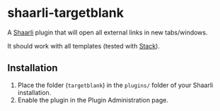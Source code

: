 # shaarli-targetblank
A [Shaarli](https://github.com/shaarli/Shaarli) plugin that will open all external links in new tabs/windows.

It should work with all templates (tested with [Stack](https://github.com/RolandTi/shaarli-stack)).

## Installation
1. Place the folder (`targetblank`) in the `plugins/` folder of your Shaarli installation.
1. Enable the plugin in the Plugin Administration page.
